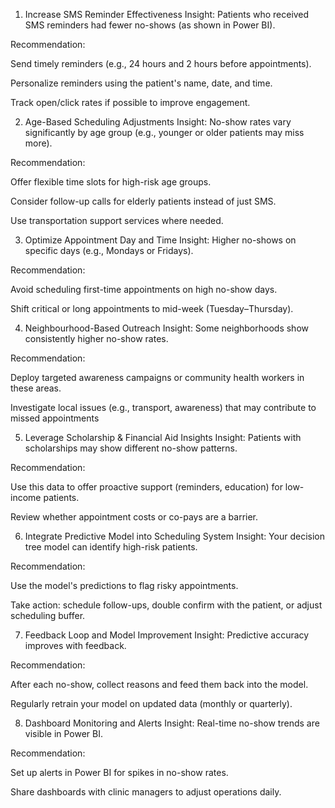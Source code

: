 1. Increase SMS Reminder Effectiveness
Insight: Patients who received SMS reminders had fewer no-shows (as shown in Power BI).

Recommendation:

Send timely reminders (e.g., 24 hours and 2 hours before appointments).

Personalize reminders using the patient's name, date, and time.

Track open/click rates if possible to improve engagement.


 2. Age-Based Scheduling Adjustments
Insight: No-show rates vary significantly by age group (e.g., younger or older patients may miss more).

Recommendation:

Offer flexible time slots for high-risk age groups.

Consider follow-up calls for elderly patients instead of just SMS.

Use transportation support services where needed.

3. Optimize Appointment Day and Time
Insight: Higher no-shows on specific days (e.g., Mondays or Fridays).

Recommendation:

Avoid scheduling first-time appointments on high no-show days.

Shift critical or long appointments to mid-week (Tuesday–Thursday).

 4. Neighbourhood-Based Outreach
Insight: Some neighborhoods show consistently higher no-show rates.

Recommendation:

Deploy targeted awareness campaigns or community health workers in these areas.

Investigate local issues (e.g., transport, awareness) that may contribute to missed appointments


 5. Leverage Scholarship & Financial Aid Insights
Insight: Patients with scholarships may show different no-show patterns.

Recommendation:

Use this data to offer proactive support (reminders, education) for low-income patients.

Review whether appointment costs or co-pays are a barrier.


 6. Integrate Predictive Model into Scheduling System
Insight: Your decision tree model can identify high-risk patients.

Recommendation:

Use the model's predictions to flag risky appointments.

Take action: schedule follow-ups, double confirm with the patient, or adjust scheduling buffer.


7. Feedback Loop and Model Improvement
Insight: Predictive accuracy improves with feedback.

Recommendation:

After each no-show, collect reasons and feed them back into the model.

Regularly retrain your model on updated data (monthly or quarterly).


8. Dashboard Monitoring and Alerts
Insight: Real-time no-show trends are visible in Power BI.

Recommendation:

Set up alerts in Power BI for spikes in no-show rates.

Share dashboards with clinic managers to adjust operations daily.

